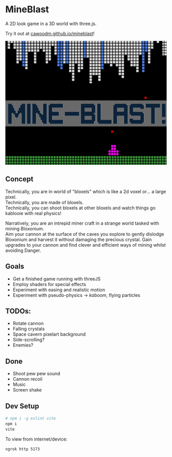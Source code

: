 # MineBlast

A 2D look game in a 3D world with three.js.

Try it out at [cawoodm.github.io/mineblast](https://cawoodm.github.io/mineblast/)!

![Screenshot](docs/screen1.png)

## Concept

Technically, you are in world of "bloxels" which is like a 2d voxel or... a large pixel.  
Technically, you are made of bloxels.  
Technically, you can shoot bloxels at other bloxels and watch things go kablooie with real physics!

Narratively, you are an intrepid miner craft in a strange world tasked with mining Bloxonium.  
Aim your cannon at the surface of the caves you explore to gently dislodge Bloxonium and harvest it without damaging the precious crystal.
Gain upgrades to your cannon and find clever and efficient ways of mining whilst avoiding Danger.

## Goals

- Get a finished game running with threeJS
- Employ shaders for special effects
- Experiment with easing and realistic motion
- Experiment with pseudo-physics -> _kaboom_, flying particles

## TODOs:

- Rotate cannon
- Falling crystals
- Space cavern pixelart background
- Side-scrolling?
- Enemies?

## Done

- Shoot pew pew sound
- Cannon recoil
- Music
- Screen shake

## Dev Setup

```bash
# npm i -g eslint vite
npm i
vite
```

To view from internet/device:

```bash
ngrok http 5173
```
